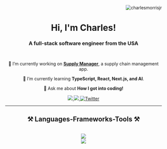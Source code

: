 <p align="right"> <img src="https://komarev.com/ghpvc/?username=charlesmorrisjr&label=Visitors&color=0e75b6&style=flat" alt="charlesmorrisjr" /> </p>

<h1 align="center">Hi, I'm Charles!</h1>
<h3 align="center">A full-stack software engineer from the USA</h3>

<br/>

<div align="center">
 
 🔭 I’m currently working on **[Supply Manager](https://github.com/charlesmorrisjr/SupplyManager)**, a supply chain management app.
 
 🌱 I’m currently learning **TypeScript, React, Next.js, and AI**.

 💬 Ask me about **How I got into coding!**
 
</div>
 
<div align="center"> 
  <a href="mailto:charles.edward.morris.jr@gmail.com" target="_blank">
    <img src="https://img.shields.io/badge/Gmail-333333?style=for-the-badge&logo=gmail&logoColor=red" />
  </a>
  <a href="https://linkedin.com/in/charles-morris-jr" target="_blank">
    <img src="https://img.shields.io/badge/LinkedIn-0077B5?style=for-the-badge&logo=linkedin&logoColor=white" target="_blank" />
  </a>
  <a href="https://twitter.com/c_morris_jr" target="_blank">
    <img src="https://img.shields.io/badge/Twitter-blue?style=for-the-badge&logo=twitter&logoColor=white" alt="Twitter">
  </a>
<!--   <a href="https://salesp07.github.io" target="_blank">
     <img src="https://img.shields.io/badge/Portfolio-FF5722?style=for-the-badge&logo=todoist&logoColor=white" target="_blank" />
  </a> 
-->
</div>

 <hr/>
 
<h2 align="center">⚒️ Languages-Frameworks-Tools ⚒️</h2>
<br/>
<div align="center">
    <img src="https://skillicons.dev/icons?i=javascript,typescript,react,tailwind,nextjs,html,css,java,c,linux" /><br>
    <img src="https://skillicons.dev/icons?i=prisma,express,postgres,mysql,mongodb,vscode,figma,git,nodejs,azure" />
</div>
